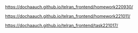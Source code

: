 <https://dochaauch.github.io/telran_frontend/homework220930/>

<https://dochaauch.github.io/telran_frontend/homework221011/>

<https://dochaauch.github.io/telran_frontend/task221017/>

